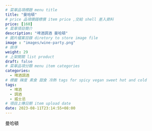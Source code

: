 ```yaml
---
# 菜單品項標題 menu title 
title: "曼哈頓"
# price 品項價錢標價 item price ,交給 shell 差入資料
price: [160] 
# 菜單項目簡介 
description: "啤酒調酒 曼哈頓"
# 圖片檔案目錄 diretory to store image file
image : "images/wine-party.png"
# 排序
weight: 29 
# 上架開關 list product 
draft: false
# 菜單品項分類 menu item categories 
categories:
  - 啤酒調酒 
# 標籤 辣度 素食 甜食 冷熱 tags for spicy vegan sweet hot and cold 
tags:
  - 啤酒
  - 調酒 
  - 威士忌
# 項目上傳日期 item upload date 
date: 2023-08-11T23:14:55+08:00
---
```


 曼哈頓
